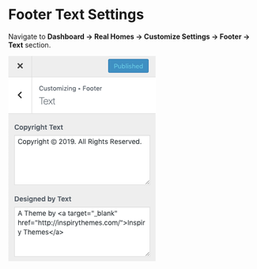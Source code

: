 # Footer Text Settings

Navigate to **Dashboard → Real Homes → Customize Settings → Footer → Text** section.

![Footer Settings](images/home-setup/text-settings-full.png)